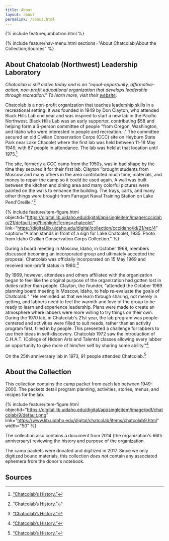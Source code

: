 ```yaml
---
title: About
layout: about
permalink: /about.html
---
```

{% include feature/jumbotron.html %} 

{% include feature/nav-menu.html sections="About Chatcolab;About the Collection;Sources" %} 

## About Chatcolab (Northwest) Leadership Laboratory

*Chatcolab is still active today and is an "equal-opportunity, affirmative-action, non-profit educational organization that develops leadership through recreation." To learn more, visit their [website](https://www.chatcolab.org/).*

Chatcolab is a non-profit organization that teaches leadership skills in a recreational setting. It was founded in 1949 by Don Clayton, who attended Black Hills Lab one year and was inspired to start a new lab in the Pacific Northwest. Black Hills Lab was an early supporter, contributing $58 and helping form a 6-person committee of people "from Oregon, Washington, and Idaho who were interested in people and recreation..." The committee secured an old Civilian Conservation Corps (CCC) site on Heyburn State Park near Lake Chacolet where the first lab was held between 11-18 May 1949, with 87 people in attendance. The lab was held at that location until 1975.[^1]

The site, formerly a CCC camp from the 1950s, was in bad shape by the time they secured it for their first lab. Clayton "brought students from Moscow and many others in the area contributed much time, materials, and money to repair the camp so it could be used again. A wall was built between the kitchen and dining area and many colorful pictures were painted on the walls to enhance the building. The trays, carts, and many other things were brought from Farragut Naval Training Station on Lake Pend'Oreille."[^1]

{% include feature/item-figure.html objectid="https://digital.lib.uidaho.edu/digital/api/singleitem/image/cccidaho/21/default.jpg?highlightTerms=chatcolet" link="https://digital.lib.uidaho.edu/digital/collection/cccidaho/id/21/rec/4" caption="A man stands in front of a sign for Lake Chatcolet, 1935. Photo from Idaho Civilian Conservation Corps Collection." %}

During a board meeting in Moscow, Idaho, in October 1968, members discussed becoming an incorporated group and ultimately accepted the proposal. Chatcolab was officially incorporated on 15 May 1969 and received non-profit status in 1980.[^1]

By 1969, however, attendees and others affiliated with the organization began to feel like the original purpose of the organization had gotten lost in duties rather than people. Clayton, the founder, "attended the October 1969 planning board meeting in Moscow, Idaho, to help re-evaluate the goals of Chatcolab." "He reminded us that we learn through sharing, not merely in getting, and labbers need to feel the warmth and love of the group to be ready to learn and experience leadership. Plans were made to create an atmosphere where labbers were more willing to try things on their own. During the 1970 lab, in Chatcolab's 21st year, the lab program was people-centered and activities were filled to suit needs, rather than an activity program first, filled in by people. This presented a challenge for labbers to use their ideas in self-discovery. Chatcolab 1972 saw the introduction of C.H.A.T. (College of Hidden Arts and Talents) classes allowing every labber an opportunity to give more of him/her self by sharing some ability."[^1]

On the 25th anniversary lab in 1973, 91 people attended Chatcolab.[^1]

[^1]: [“Chatcolab’s History.”](https://www.chatcolab.org/history/)

## About the Collection

This collection contains the camp packet from each lab between 1949-2000. The packets detail program planning, activities, stories, menus, and recipes for the lab. 

{% include feature/item-figure.html objectid="https://digital.lib.uidaho.edu/digital/api/singleitem/image/pdf/chatcolab/9/default.png" link="https://www.lib.uidaho.edu/digital/chatcolab/items/chatcolab9.html" width="50" %}

The collection also contains a document from 2014 (the organization's 66th anniversary) reviewing the history and purpose of the organization.

The camp packets were donated and digitized in 2017. Since we only digitized bound materials, this collection *does not* contain any associated ephemera from the donor's notebook.

## Sources






